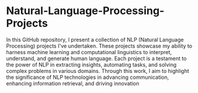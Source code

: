 # Natural-Language-Processing-Projects

In this GitHub repository, I present a collection of NLP (Natural Language Processing) projects I've undertaken. These projects showcase my ability to harness machine learning and computational linguistics to interpret, understand, and generate human language. Each project is a testament to the power of NLP in extracting insights, automating tasks, and solving complex problems in various domains. Through this work, I aim to highlight the significance of NLP technologies in advancing communication, enhancing information retrieval, and driving innovation

